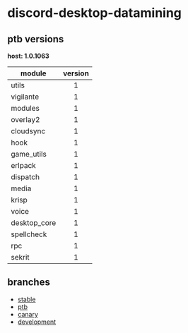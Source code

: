 # discord-desktop-datamining

## ptb versions

**host: 1.0.1063**

| module | version |
| ------ | :-----: |
| utils | 1 |
| vigilante | 1 |
| modules | 1 |
| overlay2 | 1 |
| cloudsync | 1 |
| hook | 1 |
| game_utils | 1 |
| erlpack | 1 |
| dispatch | 1 |
| media | 1 |
| krisp | 1 |
| voice | 1 |
| desktop_core | 1 |
| spellcheck | 1 |
| rpc | 1 |
| sekrit | 1 |

## branches

- [stable](https://github.com/OpenAsar/discord-desktop-datamining/tree/stable)
- [ptb](https://github.com/OpenAsar/discord-desktop-datamining/tree/ptb)
- [canary](https://github.com/OpenAsar/discord-desktop-datamining/tree/canary)
- [development](https://github.com/OpenAsar/discord-desktop-datamining/tree/development)